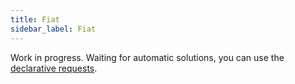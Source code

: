 ```yaml
---
title: Fiat
sidebar_label: Fiat
---
```


Work in progress. Waiting for automatic solutions, you can use the [declarative requests](declarative-requests.md).
